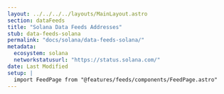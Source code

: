```yaml
---
layout: ../../../../layouts/MainLayout.astro
section: dataFeeds
title: "Solana Data Feeds Addresses"
stub: data-feeds-solana
permalink: "docs/solana/data-feeds-solana/"
metadata:
  ecosystem: solana
  networkstatusurl: "https://status.solana.com/"
date: Last Modified
setup: |
  import FeedPage from "@features/feeds/components/FeedPage.astro"
---
```


<FeedPage initialNetwork="solana"  ecosystem="solana" />
